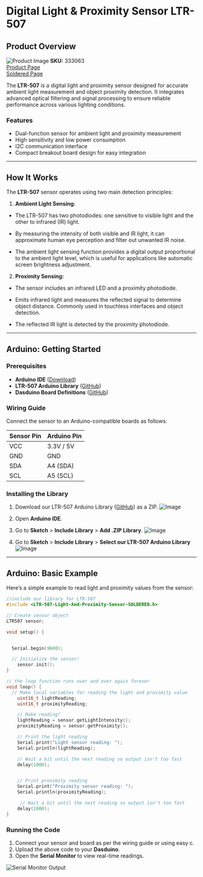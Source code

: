 # Digital Light & Proximity Sensor LTR-507

## Product Overview

![Product Image](https://github.com/user-attachments/assets/a7c0acc0-3331-4894-9643-fd69a40bc911)
**SKU:** 333063  
[Product Page](https://soldered.com/product/digital-light-proximity-sensor-ltr-507-breakout/)  
[Soldered Page](https://soldered.com/)

The **LTR-507** is a digital light and proximity sensor designed for accurate ambient light measurement and object proximity detection. It integrates advanced optical filtering and signal processing to ensure reliable performance across various lighting conditions.

### Features

- Dual-function sensor for ambient light and proximity measurement
- High sensitivity and low power consumption
- I2C communication interface
- Compact breakout board design for easy integration

---

## How It Works

The **LTR-507** sensor operates using two main detection principles:

1. **Ambient Light Sensing:**

- The LTR-507 has two photodiodes: one sensitive to visible light and the other to infrared (IR) light.

- By measuring the intensity of both visible and IR light, it can approximate human eye perception and filter out unwanted IR noise.

- The ambient light sensing function provides a digital output proportional to the ambient light level, which is useful for applications like automatic screen brightness adjustment.

2. **Proximity Sensing:**

- The sensor includes an infrared LED and a proximity photodiode.

- Emits infrared light and measures the reflected signal to determine object distance. Commonly used in touchless interfaces and object detection.

- The reflected IR light is detected by the proximity photodiode.

---

## Arduino: Getting Started

### Prerequisites

- **Arduino IDE** ([Download](https://www.arduino.cc/en/software))
- **LTR-507 Arduino Library** ([GitHub](https://github.com/SolderedElectronics/Soldered-Digital-Light-Sensor-Arduino-Library))
- **Dasduino Board Definitions** ([GitHub](https://github.com/SolderedElectronics/Dasduino-Board-Definitions-for-Arduino-IDE))

### Wiring Guide

Connect the sensor to an Arduino-compatible boards as follows:

| Sensor Pin | Arduino Pin |
| ---------- | ----------- |
| VCC        | 3.3V / 5V   |
| GND        | GND         |
| SDA        | A4 (SDA)    |
| SCL        | A5 (SCL)    |

### Installing the Library

1. Download our LTR-507 Arduino Library ([GitHub](https://github.com/SolderedElectronics/Soldered-Digital-Light-Sensor-Arduino-Library)) as a ZIP.
   ![Image](https://github.com/user-attachments/assets/67136570-a2f9-49fb-8255-278899bf721c)
2. Open **Arduino IDE**.
3. Go to **Sketch** > **Include Library** > **Add .ZIP Library**.
   ![Image](https://github.com/user-attachments/assets/fa5b396f-fc7b-48b6-a862-4dfd5d8ac04b)

4. Go to **Sketch** > **Include Library** > **Select our LTR-507 Arduino Library**
   ![Image](https://github.com/user-attachments/assets/c4fbc51c-af17-4fe7-b212-f7b0a8b33d3c)

---

## Arduino: Basic Example

Here’s a simple example to read light and proximity values from the sensor:

```cpp
//include our library for LTR-507
#include <LTR-507-Light-And-Proximity-Sensor-SOLDERED.h>

// Create sensor object
LTR507 sensor;

void setup() {


  Serial.begin(9600);

  // Initialize the sensor!
    sensor.init();
}

// the loop function runs over and over again forever
void loop() {
  // Make local variables for reading the light and proximity value
    uint16_t lightReading;
    uint16_t proximityReading;

    // Make reading!
    lightReading = sensor.getLightIntensity();
    proximityReading = sensor.getProximity();

    // Print the light reading
    Serial.print("Light sensor reading: ");
    Serial.println(lightReading);

    // Wait a bit until the next reading so output isn't too fast
    delay(1000);


    // Print proximity reading
    Serial.print("Proximity sensor reading: ");
    Serial.println(proximityReading);

     // Wait a bit until the next reading so output isn't too fast
    delay(1000);
}
```

### Running the Code

1. Connect your sensor and board as per the wiring guide or using easy c.
2. Upload the above code to your **Dasduino**.
3. Open the **Serial Monitor** to view real-time readings.

![Serial Monitor Output](https://github.com/user-attachments/assets/289673f1-2b42-44b1-bcfa-66608f088347)





